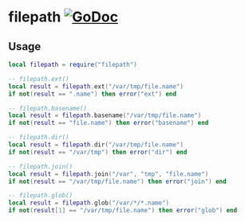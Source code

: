 # filepath [![GoDoc](https://godoc.org/github.com/vadv/gopher-lua-libs/filepath?status.svg)](https://godoc.org/github.com/vadv/gopher-lua-libs/filepath)

## Usage

```lua
local filepath = require("filepath")

-- filepath.ext()
local result = filepath.ext("/var/tmp/file.name")
if not(result == ".name") then error("ext") end

-- filepath.basename()
local result = filepath.basename("/var/tmp/file.name")
if not(result == "file.name") then error("basename") end

-- filepath.dir()
local result = filepath.dir("/var/tmp/file.name")
if not(result == "/var/tmp") then error("dir") end

-- filepath.join()
local result = filepath.join("/var", "tmp", "file.name")
if not(result == "/var/tmp/file.name") then error("join") end

-- filepath.glob()
local result = filepath.glob("/var/*/*.name")
if not(result[1] == "/var/tmp/file.name") then error("glob") end
```


